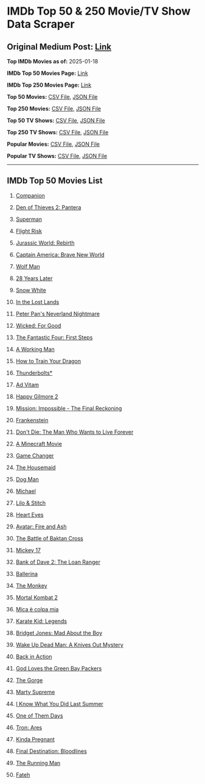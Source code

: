 # IMDb Top 50 & 250 Movie/TV Show Data Scraper

## Original Medium Post: [Link](https://medium.com/@nishantsahoo/which-movie-should-i-watch-5c83a3c0f5b1)

**Top IMDb Movies as of:** 2025-01-18

**IMDb Top 50 Movies Page:** [Link](https://www.imdb.com/search/title/?title_type=feature&release_date=2025-01-01,2025-12-31)

**IMDb Top 250 Movies Page:** [Link](https://www.imdb.com/chart/top/)

**Top 50 Movies:** [CSV File](/data/top50/movies.csv), [JSON File](/data/top50/movies.json)

**Top 250 Movies:** [CSV File](/data/top250/movies.csv), [JSON File](/data/top250/movies.json)

**Top 50 TV Shows:** [CSV File](/data/top50/shows.csv), [JSON File](/data/top50/shows.json)

**Top 250 TV Shows:** [CSV File](/data/top250/shows.csv), [JSON File](/data/top250/shows.json)

**Popular Movies:** [CSV File](/data/popular/movies.csv), [JSON File](/data/popular/movies.json)

**Popular TV Shows:** [CSV File](/data/popular/shows.csv), [JSON File](/data/popular/shows.json)

---

## IMDb Top 50 Movies List

1. [Companion](https://www.imdb.com/title/tt26584495/)

2. [Den of Thieves 2: Pantera](https://www.imdb.com/title/tt8008948/)

3. [Superman](https://www.imdb.com/title/tt5950044/)

4. [Flight Risk](https://www.imdb.com/title/tt10078772/)

5. [Jurassic World: Rebirth](https://www.imdb.com/title/tt31036941/)

6. [Captain America: Brave New World](https://www.imdb.com/title/tt14513804/)

7. [Wolf Man](https://www.imdb.com/title/tt4216984/)

8. [28 Years Later](https://www.imdb.com/title/tt10548174/)

9. [Snow White](https://www.imdb.com/title/tt6208148/)

10. [In the Lost Lands](https://www.imdb.com/title/tt4419684/)

11. [Peter Pan's Neverland Nightmare](https://www.imdb.com/title/tt21955520/)

12. [Wicked: For Good](https://www.imdb.com/title/tt19847976/)

13. [The Fantastic Four: First Steps](https://www.imdb.com/title/tt10676052/)

14. [A Working Man](https://www.imdb.com/title/tt9150192/)

15. [How to Train Your Dragon](https://www.imdb.com/title/tt26743210/)

16. [Thunderbolts\*](https://www.imdb.com/title/tt20969586/)

17. [Ad Vitam](https://www.imdb.com/title/tt32138452/)

18. [Happy Gilmore 2](https://www.imdb.com/title/tt31868189/)

19. [Mission: Impossible - The Final Reckoning](https://www.imdb.com/title/tt9603208/)

20. [Frankenstein](https://www.imdb.com/title/tt1312221/)

21. [Don't Die: The Man Who Wants to Live Forever](https://www.imdb.com/title/tt34977130/)

22. [A Minecraft Movie](https://www.imdb.com/title/tt3566834/)

23. [Game Changer](https://www.imdb.com/title/tt14209618/)

24. [The Housemaid](https://www.imdb.com/title/tt27543632/)

25. [Dog Man](https://www.imdb.com/title/tt10954718/)

26. [Michael](https://www.imdb.com/title/tt11378946/)

27. [Lilo & Stitch](https://www.imdb.com/title/tt11655566/)

28. [Heart Eyes](https://www.imdb.com/title/tt32558992/)

29. [Avatar: Fire and Ash](https://www.imdb.com/title/tt1757678/)

30. [The Battle of Baktan Cross](https://www.imdb.com/title/tt30144839/)

31. [Mickey 17](https://www.imdb.com/title/tt12299608/)

32. [Bank of Dave 2: The Loan Ranger](https://www.imdb.com/title/tt27713772/)

33. [Ballerina](https://www.imdb.com/title/tt7181546/)

34. [The Monkey](https://www.imdb.com/title/tt27714946/)

35. [Mortal Kombat 2](https://www.imdb.com/title/tt17490712/)

36. [Mica è colpa mia](https://www.imdb.com/title/tt34896285/)

37. [Karate Kid: Legends](https://www.imdb.com/title/tt1674782/)

38. [Bridget Jones: Mad About the Boy](https://www.imdb.com/title/tt32063050/)

39. [Wake Up Dead Man: A Knives Out Mystery](https://www.imdb.com/title/tt14364480/)

40. [Back in Action](https://www.imdb.com/title/tt21191806/)

41. [God Loves the Green Bay Packers](https://www.imdb.com/title/tt15143042/)

42. [The Gorge](https://www.imdb.com/title/tt13654226/)

43. [Marty Supreme](https://www.imdb.com/title/tt32916440/)

44. [I Know What You Did Last Summer](https://www.imdb.com/title/tt4045450/)

45. [One of Them Days](https://www.imdb.com/title/tt32221196/)

46. [Tron: Ares](https://www.imdb.com/title/tt6604188/)

47. [Kinda Pregnant](https://www.imdb.com/title/tt30253036/)

48. [Final Destination: Bloodlines](https://www.imdb.com/title/tt9619824/)

49. [The Running Man](https://www.imdb.com/title/tt14107334/)

50. [Fateh](https://www.imdb.com/title/tt27679608/)
